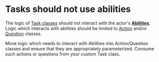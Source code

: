 # Tasks should not use abilities

The logic of [Task classes] should not interact with the actor's **[Abilities]**.
Logic which interacts with abilities should be limited to [Action] and/or [Question] classes.

Move logic which needs to interact with Abilities into Action/Question classes and ensure that they are appropriately parameterized.
Consume such actions or questions from your custom Task class.

[Task classes]: ../../glossary/Task.md
[Abilities]: ../../glossary/Ability.md
[Action]: ../../glossary/Action.md
[Question]: ../../glossary/Question.md
